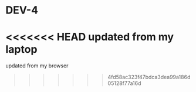# DEV-4

<<<<<<< HEAD
updated from my laptop
=======
updated from my browser
>>>>>>> 4fd58ac323f47bdca3dea99a186d05128f77a16d
